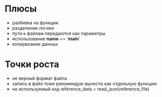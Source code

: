 # Плюсы
* разбивка на функции
* разделение логики
* пути к файлам передаются как параметры
* использование __name__ == '__main__'
* копирвоание данных

# Точки роста
* не верный формат файла
* запись в файл тоже рекомендую вынести как отдельную функцию
* не используемый код reference_data = read_json(reference_file)
